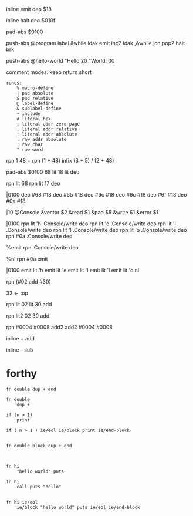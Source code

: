 inline emit
    deo $18

inline halt
    deo $010f

pad-abs $0100

push-abs @program
    label &while
        ldak
        emit
        inc2
        ldak
        ,&while
        jcn
    pop2
    halt
brk

push-abs @hello-world
"Hello 20 "World! 00

comment
    modes:
        keep
        return
        short

    runes:
        % macro-define
        | pad absolute
        $ pad relative
        @ label-define
        & sublabel-define
        ~ include
        # literal hex
        . literal addr zero-page
        , literal addr relative
        ; literal addr absolute
        : raw addr absolute
        ' raw char
        " raw word

rpn 1 48 +
rpn (1 + 48)
infix (3 + 5) / (2 + 48)


pad-abs $0100
68 lit
18 lit
deo

rpn lit 68
rpn lit 17
deo


|0100
deo #68 #18
deo #65 #18
deo #6c #18
deo #6c #18
deo #6f #18
deo #0a #18



|10
@Console
    &vector
    $2
    &read
    $1
    &pad
    $5
    &write
    $1
    &error
    $1

|0100
    rpn lit 'h .Console/write deo
    rpn lit 'e .Console/write deo
    rpn lit 'l .Console/write deo
    rpn lit 'l .Console/write deo
    rpn lit 'o .Console/write deo
    rpn #0a    .Console/write deo


%emit
    rpn .Console/write deo

%nl
    rpn #0a emit

|0100
    emit lit 'h
    emit lit 'e
    emit lit 'l
    emit lit 'l
    emit lit 'o
    nl





rpn (#02 add #30)

32 <- top

rpn lit 02 lit 30 add


rpn lit2 02 30 add

rpn #0004 #0008 add2
add2 #0004 #0008







inline +
    add

inline -
    sub


# forthy


    fn double dup + end

    fn double
        dup +

    if (n > 1)
        print

    if ( n > 1 ) ie/eol ie/block print ie/end-block


    fn double block dup + end



    fn hi
        "hello world" puts

    fn hi
        call puts "hello"


    fn hi ie/eol
        ie/block "hello world" puts ie/eol ie/end-block
